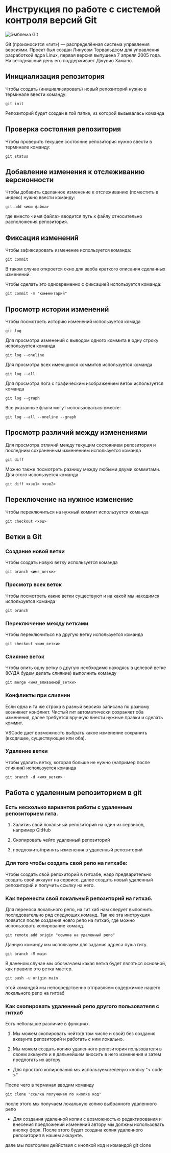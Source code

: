 # **Инструкция по работе с системой контроля версий Git**

![Эмблема Git](git.jpg)

Git (произносится «гит») — распределённая система управления версиями. Проект был создан Линусом Торвальдсом для управления разработкой ядра Linux, первая версия выпущена 7 апреля 2005 года. На сегодняшний день его поддерживает Джунио Хамано.

## Инициализация репозитория

Чтобы создать (инициализировать) новый репозиторий нужно в терминале ввести команду:

    git init

Репозиторий будет создан в той папке, из которой вызывалась команда

## Проверка состояния репозитория

Чтобы проверить текущее состояние репозитория нужно ввести в терминале команду:

    git status

## Добавление изменения к отслеживанию версионности

Чтобы добавить сделанное изменение к отслеживанию (поместить в индекс) нужно ввести команду:

    git add <имя файла>

где вместо <имя файла> вводится путь к файлу относительно расположения репозитория.

## Фиксация изменений

Чтобы зафиксировать изменение используется команда:

    git commit

В таком случае откроется окно для ввоба краткого описания сделанных изменений.

Чтобы сделать это одновременно с фиксацией используется команда:

    git commit -m "комментарий"

## Просмотр истории изменений

Чтобы посмотреть историю изменений используется комада

    git log

Для просмотра изменений с выводом одного коммита в одну строку используется команда

    git log --oneline

Для просмотра всех имеющихся коммитов используется команда

    git log --all

Для просмотра лога с графическим изображением веток используется команда

    git log --graph

Все указанные флаги могут использоваться вместе:

    git log --all --oneline --graph

## Просмотр различий между изменениями

Для просмотра отличий между текущим состоянием репозитория и последним сохраненным изменением используется команда

    git diff

Можно также посмотреть разницу между любыми двуми коммитами. Для этого используется команда

    git diff <хэш1> <хэш2>

## Переключение на нужное изменение

Чтобы переключиться на нужный коммит используется команда

    git checkout <хэш>

## Ветки в Git

### Создание новой ветки

Чтобы создать новую ветку используется команда

    git branch <имя_ветки>

### Просмотр всех веток

Чтобы посмотреть какие ветки существуют и на какой мы находимся используется команда

    git branch

### Переключение между ветками

Чтобы переключиться на другую ветку используется команда

    git checkout <имя_ветки>

### Слияние веток

Чтобы влить одну ветку в другую необходимо находясь в целевой ветке (КУДА будем делать слияние) выполнить команду

    git merge <имя_вливаемой_ветки>

### Конфликты при слиянии

Если одна и та же строка в разный версиях записана по разному возникнет конфликт.
Чистый гит автоматически сохраняет оба изменения, далее требуется вручную внести нужные правки и сделать коммит.

VSСode дает возможность выбрать какое изменение сохранить (входящее, существующее или оба).

### Удаление ветки

Чтобы удалить ветку, которая больше не нужно (например после слияния) используется команда

    git branch -d <имя_ветки>

## Работа с удаленным репозиторием в git

### Есть несколько вариантов работы с удаленным репозиторием гита. 

1. Залитиь свой локальный репозиторий на один из сервисов, например GitHub

2. Скопировать чейто удаленный репозиторий

3. предложить/принять изменения в удаленный репозиторий

### Для того чтобы создать свой репо на гитхабе:

Чтобы создать свой репохиторий в гитхабе, надо предварительно создать свой аккаунт на сервисе. далее создать новый удаленный репозиторий и получить ссылку на него.

### Как перенести свой локальный репозиторий на гитхаб.

Для переноса локального репо, на гит хаб нам следует выполнить последовательно ряд следующих команд. Так же эта инструкция появится после создания новго репо на гитхаб, где можно использовать копирование команд.

    git remote add origin "ссылка на удаленный репо"

Данную команду мы используем для задания адреса пуша гиту.

    git branch -M main

В даненом случае мы обозначаем какая ветка будет являться основной, как правило это ветка мастер.

    git push -u origin main

этой командой мы непосредственно отправляем содержимое нашего локального репо на гитхаб

### Как скопировать удаленный репо другого пользователя с гитхаб

Есть небольшое различие в функциях. 

1. Мы можем скопировать чейто(в том числе и свой) без создания аккаунта репозиторий и работать с ним локально. 

2. Мы можем создать копию удаленного репозитория пользователя в своем аккаунте и в дальнейшем вносить в него изменения и затем предлогать их автору

* Для простого копирования мы используем зеленую кнопку "< code >"

После чего в терминал вводим команду

    git clone "ссылка полученая по кнопке код"

после этого мы получаем локальную копию выбранного удаленного репо

* Для создания удаленной копии с возможностью редактирования и внесения предложений изменений автору мы должны использовать кнопку форк. После этого будет создана копия удаленного репозитория в нашем аккаунте.

дале мы повторяем деййствия с кнопкой код и командой git clone

